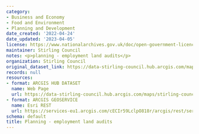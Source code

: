 ```yaml
---
category:
- Business and Economy
- Food and Environment
- Planning and Development
date_created: '2022-04-24'
date_updated: '2023-04-05'
license: https://www.nationalarchives.gov.uk/doc/open-government-licence/version/3/
maintainer: Stirling Council
notes: <p>planning - employment land audits</p>
organization: Stirling Council
original_dataset_link: https://data-stirling-council.hub.arcgis.com/maps/stirling-council::planning-employment-land-audits
records: null
resources:
- format: ARCGIS HUB DATASET
  name: Web Page
  url: https://data-stirling-council.hub.arcgis.com/maps/stirling-council::planning-employment-land-audits
- format: ARCGIS GEOSERVICE
  name: Esri REST
  url: https://services-eu1.arcgis.com/cECIr59LclpO818r/arcgis/rest/services/Planning_Employment_Land_Audits/FeatureServer
schema: default
title: Planning - employment land audits
---
```

